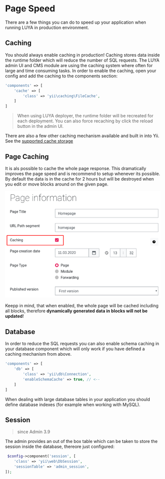 # Page Speed

There are a few things you can do to speed up your application when running LUYA in production environment.

## Caching

You should always enable caching in production! Caching stores data inside the runtime folder which will reduce the number of SQL requests. The LUYA admin UI and CMS module are using the caching system where often for large and time consuming tasks. In order to enable the caching, open your config and add the caching to the components section:

```php
'components' => [
    'cache' => [
        'class' => 'yii\caching\FileCache',
    ]
]
```

> When using LUYA deployer, the runtime folder will be recreated for each deployment. You can also force recaching by click the reload button in the admin UI.

There are also a few other caching mechanism available and built in into Yii. See the [supported cache storage](https://www.yiiframework.com/doc-2.0/guide-caching-data.html#supported-cache-storage)

## Page Caching

It is als possible to cache the whole page response. This dramatically improves the page speed and is recommend to setup whenever its possible. By default the data is in the cache for 2 hours but will be destroyed when you edit or move blocks around on the given page.

![CMS Page Caching](../img/page-caching.png "CMS Page Caching")

Keepp in mind, that when enabled, the whole page will be cached including all blocks, therefore **dynamically generated data in blocks will not be updated**!

## Database

In order to reduce the SQL requests you can also enable schema caching in your database component which will only work if you have defined a caching mechanism from above.

```php
'components' => [
    'db' => [
        'class' => 'yii\db\Connection',
        'enableSchemaCache' => true, // <--
    ]
]
```

When dealing with large database tables in your application you should define database indexes (for example when working with MySQL).

## Session

> since Admin 3.9

The admin provides an out of the box table which can be taken to store the session inside the database, thereore just configured:

```php
 $config->component('session', [
    'class' => 'yii\web\DbSession',
    'sessionTable' => 'admin_session',
]);
```

